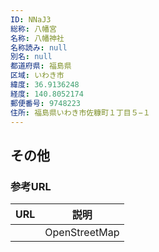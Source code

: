 ```yaml
---
ID: NNaJ3
総称: 八幡宮
名称: 八幡神社
名称読み: null
別名: null
都道府県: 福島県
区域: いわき市
緯度: 36.9136248
経度: 140.8052174
郵便番号: 9748223
住所: 福島県いわき市佐糠町１丁目５−１
---
```


## その他

### 参考URL

| URL | 説明          |
| --- | ------------- |
|     | OpenStreetMap |
